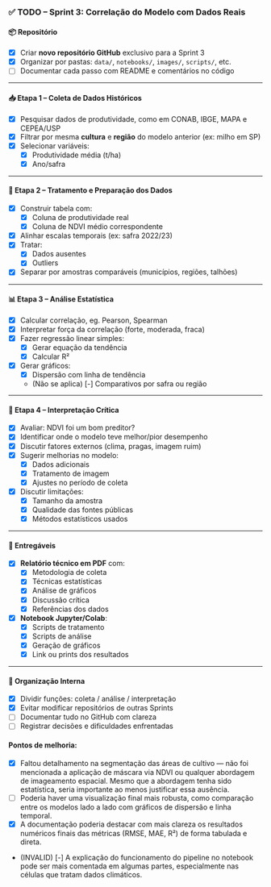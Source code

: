 ### ✅ **TODO – Sprint 3: Correlação do Modelo com Dados Reais**

#### 📦 Repositório

* [x] Criar **novo repositório GitHub** exclusivo para a Sprint 3
* [x] Organizar por pastas: `data/`, `notebooks/`, `images/`, `scripts/`, etc.
* [ ] Documentar cada passo com README e comentários no código

---

#### 📥 Etapa 1 – Coleta de Dados Históricos

* [x] Pesquisar dados de produtividade, como em CONAB, IBGE, MAPA e CEPEA/USP
* [x] Filtrar por mesma **cultura** e **região** do modelo anterior (ex: milho em SP)
* [x] Selecionar variáveis:
  * [x] Produtividade média (t/ha)
  * [x] Ano/safra

---

#### 🧹 Etapa 2 – Tratamento e Preparação dos Dados

* [x] Construir tabela com:
  * [x] Coluna de produtividade real
  * [x] Coluna de NDVI médio correspondente
* [x] Alinhar escalas temporais (ex: safra 2022/23)
* [x] Tratar:
  * [x] Dados ausentes
  * [x] Outliers
* [x] Separar por amostras comparáveis (municípios, regiões, talhões)

---

#### 📊 Etapa 3 – Análise Estatística

* [x] Calcular correlação, eg. Pearson, Spearman
* [x] Interpretar força da correlação (forte, moderada, fraca)
* [x] Fazer regressão linear simples:
  * [x] Gerar equação da tendência
  * [x] Calcular R²
* [x] Gerar gráficos:
  * [x] Dispersão com linha de tendência
  * (Não se aplica) [-] Comparativos por safra ou região

---

#### 🧠 Etapa 4 – Interpretação Crítica

* [x] Avaliar: NDVI foi um bom preditor?
* [x] Identificar onde o modelo teve melhor/pior desempenho
* [x] Discutir fatores externos (clima, pragas, imagem ruim)
* [x] Sugerir melhorias no modelo:
  * [x] Dados adicionais
  * [x] Tratamento de imagem
  * [x] Ajustes no período de coleta
* [x] Discutir limitações:
  * [x] Tamanho da amostra
  * [x] Qualidade das fontes públicas
  * [x] Métodos estatísticos usados

---

#### 📝 Entregáveis

* [x] **Relatório técnico em PDF** com:
  * [x] Metodologia de coleta
  * [x] Técnicas estatísticas
  * [x] Análise de gráficos
  * [x] Discussão crítica
  * [x] Referências dos dados
* [x] **Notebook Jupyter/Colab**:
  * [x] Scripts de tratamento
  * [x] Scripts de análise
  * [x] Geração de gráficos
  * [x] Link ou prints dos resultados

---

#### 👥 Organização Interna

* [x] Dividir funções: coleta / análise / interpretação
* [x] Evitar modificar repositórios de outras Sprints
* [ ] Documentar tudo no GitHub com clareza
* [ ] Registrar decisões e dificuldades enfrentadas

#### Pontos de melhoria:

- [x] Faltou detalhamento na segmentação das áreas de cultivo — não foi mencionada a aplicação de máscara via NDVI ou qualquer abordagem de imageamento espacial. Mesmo que a abordagem tenha sido estatística, seria importante ao menos justificar essa ausência.
- [ ] Poderia haver uma visualização final mais robusta, como comparação entre os modelos lado a lado com gráficos de dispersão e linha temporal.
- [x] A documentação poderia destacar com mais clareza os resultados numéricos finais das métricas (RMSE, MAE, R²) de forma tabulada e direta.

- (INVALID) [-] A explicação do funcionamento do pipeline no notebook pode ser mais comentada em algumas partes, especialmente nas células que tratam dados climáticos.

